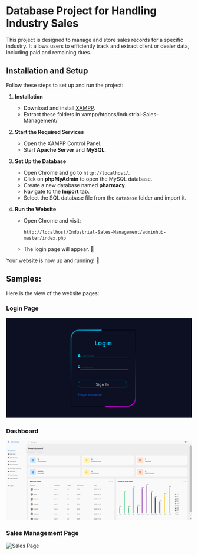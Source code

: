 # Database Project for Handling Industry Sales  

This project is designed to manage and store sales records for a specific industry. It allows users to efficiently track and extract client or dealer data, including paid and remaining dues.  

## Installation and Setup  

Follow these steps to set up and run the project:  

1. **Installation**  
   - Download and install [XAMPP](https://www.apachefriends.org/index.html).
   - Extract these folders in xampp/htdocs/Industrial-Sales-Management/

2. **Start the Required Services**  
   - Open the XAMPP Control Panel.  
   - Start **Apache Server** and **MySQL**.  

3. **Set Up the Database**  
   - Open Chrome and go to `http://localhost/`.  
   - Click on **phpMyAdmin** to open the MySQL database.  
   - Create a new database named **pharmacy**.  
   - Navigate to the **Import** tab.  
   - Select the SQL database file from the `database` folder and import it.  

4. **Run the Website**  
   - Open Chrome and visit:  
     ```
     http://localhost/Industrial-Sales-Management/adminhub-master/index.php
     ```
   - The login page will appear. 🎉  

Your website is now up and running! 🚀  


## Samples:  

Here is the view of the website pages:  

### Login Page  
![Login Page](images/login.png)  

### Dashboard  
![Dashboard](images/dashboard.png)  

### Sales Management Page  
![Sales Page](images/sales_page.png) 
